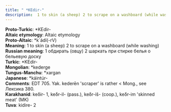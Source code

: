 ```yaml
---
title: " *KEdir-"
description:  1 to skin (a sheep) 2 to scrape on a washboard (while washing)
---
```


<strong>Proto-Turkic</strong>:  *KEdir-<br>
<strong>Altaic etymology</strong>:  Altaic etymology<br>
<strong> Proto-Altaic</strong>:  *k`ádí(-rV)<br>
<strong>Meaning</strong>:  1 to skin (a sheep) 2 to scrape on a washboard (while washing)<br>
<strong>Russian meaning</strong>:  1 обдирать (овцу) 2 шаркать при стирке белья о бельевую доску<br>
<strong>Turkic</strong>:  *KEdir-<br>
<strong>Mongolian</strong>:  *kederge<br>
<strong>Tungus-Manchu</strong>:  *xargan<br>
<strong>Japanese</strong>:  *káintúr-<br>
<strong>Comments</strong>:  EDT 705. Yak. kederēn 'scraper' is rather < Mong., see Лексика 380.<br>
<strong>Karakhanid</strong>:  keδir- 1, keδr-il- (pass.), keδr-iš- (coop.), keδr-im 'skinned meat' (MK)<br>
<strong>Tuva</strong>:  kidire- 2<br>


